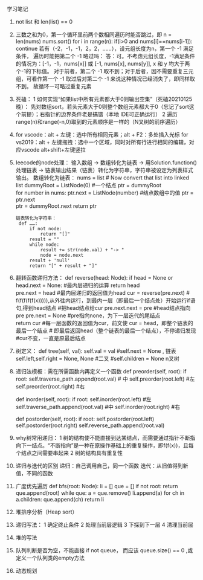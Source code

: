 学习笔记
1. not list 和 len(list) == 0 
2. 三数之和为0，第一个循环里前两个数相同遍历时能否跳过，即
    n = len(nums)
    nums.sort()
    for i in range(n):
                if(i>0 and nums[i]==nums[i-1]):
                    continue
    若有（-2，-1，-1，2，2，……），设元组长度为n，第一个 -1 满足条件， 遍历时能把第二个 -1 略过吗：
        答：可。不考虑元组长度，-1满足条件的情况为：[-1，-1，nums[x]] 或 [-1, nums[x], nums[y]], x 和 y 均大于两个-1的下标值。
            对于前者，第二个 -1 取不到；对于后者，因不需要重复三元组，可看作第一个 -1 取过后对第二个 -1 来说这种情况已经消失了，即同样取不到。
            故循环一可略过重复元素

3. 死磕：
    1   如何实现“如果list中所有元素都大于0则输出空集”（死磕20210125晚）：
        先对数组sort，若头元素大于0则整个数组元素都大于0（忘记了sort这个前提）；右指针的边界条件老是搞错（本地
        IDE可正确运行）
    2  遍历range(n)和range(-n,0)取到的元素顺序是一样的（N叉树的前序遍历）

4. for vscode：alt + 左键：选中所有相同元素；alt + F2：多处插入光标
    for vs2019：alt + 左键拖拽：选中一个区域，同时对所有行进行相同的编辑，对应vscode alt+shift+左键竖拉
    
5. leecode的node处理：
    输入数组 -> 数组转化为链表 -> 用Solution.function()处理链表 -> 链表输出结果（链表）转化为字符串，字符串被设定为列表样式输出。
        数组转化为链表：
        nums = list
        # Now convert that list into linked list
        dummyRoot = ListNode(0)         #一个结点
        ptr = dummyRoot      
        for number in nums:
            ptr.next = ListNode(number)    #结点数组中的值
            ptr = ptr.next       
        ptr = dummyRoot.next
        return ptr

       链表转化为字符串：
        def ……:
            if not node:
                return "[]"
            result = ""
            while node:
                result += str(node.val) + "-> "
                node = node.next
            result + 'null'
            return "[" + result + "]"

6. 翻转函数递归方法：
    def reverse(head: Node):
        if head = None or head.next = None:         #最内层递归的运算
            return head       
            pre.next = head                       #最内层递归的返回值为head
        cur = reverse(pre.next)                    # f(f(f(f(f(x))))),从外往内运行，到最内一层（即最后一个结点处）开始运行if语句,得到head结点
                                                    #把head结点给cur
        pre.next.next = pre                        #head结点指向pre
        pre.next = None                 #pre指向none，为下一层迭代的尾结点                                       
        return cur                      #每一层函数的返回值为cur，前文使 cur = head，即整个链表的最后一个结点
                                        # 即最后返回head（整个链表的最后一个结点），不停递归发现#cur不变，一直是原最后结点       


7. 树定义：
    def tree(self, val):
        self.val = val
        #self.next = None , 链表
        self.left,self.right = None, None #二叉
        #self.children = None   n叉树

8. 递归法模板：需在所需函数内再定义一个函数
    def preorder(self, root):
        if root:
            self.traverse_path.append(root.val)        # 中
            self.preorder(root.left)                #左
            self.preorder(root.right)               #右

    def inorder(self, root):
        if root:
            self.inorder(root.left)    #左
            self.traverse_path.append(root.val)      #中
            self.inorder(root.right)            #右
        
    def postorder(self, root):
        if root:
            self.postorder(root.left)
            self.postorder(root.right)
            self.reverse_path.append(root.val)


9. why树常用递归：
    1 树的结构使不能直接到达某结点，而需要通过指针不断指向下一结点。“不断指向”是一种在原操作基础上的重复操作，即f(f(x))，且每个结点之间需要串起来
    2 树的结构具有重复性

10. 递归与迭代的区别
    递归：自己调用自己，同一个函数
    迭代：从旧值得到新值，不同的函数

11. 广度优先遍历
    def bfs(root: Node):
        li = []
        que = []
        if not root:
            return 
        que.append(root)
        while que:
            a = que.remove()
            li.append(a)
            for ch in a.children:
                que.append(ch)
        return li

12. 堆排序分析（Heap sort）

13. 递归写法：
    1 确定终止条件
    2 处理当前层逻辑
    3 下探到下一层
    4 清理当前层

14. 堆的写法
    
15. 队列判断是否为空，不能直接 if not queue， 而应该 queue.size() == 0 ,或定义一个队列类的empty方法

16. 动态规划




